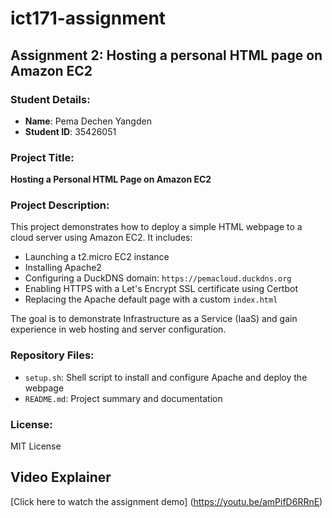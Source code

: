 # ict171-assignment
## Assignment 2: Hosting a personal HTML page on Amazon EC2
### Student Details:
- **Name**: Pema Dechen Yangden
- **Student ID**: 35426051

### Project Title:
**Hosting a Personal HTML Page on Amazon EC2**
### Project Description:
This project demonstrates how to deploy a simple HTML webpage to a cloud server using Amazon EC2. It includes:
- Launching a t2.micro EC2 instance
- Installing Apache2
- Configuring a DuckDNS domain: `https://pemacloud.duckdns.org`
- Enabling HTTPS with a Let's Encrypt SSL certificate using Certbot
- Replacing the Apache default page with a custom `index.html`

The goal is to demonstrate Infrastructure as a Service (IaaS) and gain experience in web hosting and server configuration.

### Repository Files:
- `setup.sh`: Shell script to install and configure Apache and deploy the webpage
- `README.md`: Project summary and documentation

### License:
MIT License
## Video Explainer
[Click here to watch the assignment demo] (https://youtu.be/amPifD6RRnE)
